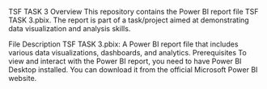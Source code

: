 TSF TASK 3 Overview
This repository contains the Power BI report file TSF TASK 3.pbix. The report is part of a task/project aimed at demonstrating data visualization and analysis skills.

File Description
TSF TASK 3.pbix: A Power BI report file that includes various data visualizations, dashboards, and analytics.
Prerequisites
To view and interact with the Power BI report, you need to have Power BI Desktop installed. You can download it from the official Microsoft Power BI website.
